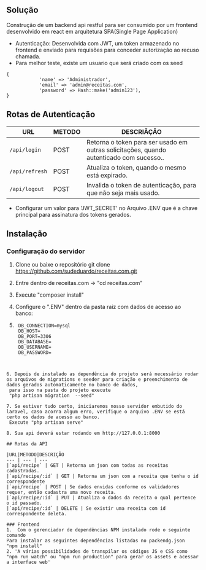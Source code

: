 ## Solução
Construção de um backend api restful para ser consumido por um frontend desenvolvido
em react em arquitetura SPA(Single Page Application)
- Autenticação: Desenvolvida com JWT, um token armazenado no frontend e enviado para requisões para conceder autorização ao recuso chamada.
- Para melhor teste, existe um usuario que será criado com os seed
```
{
            'name' => 'Administrador',
            'email' => 'admin@receitas.com',
            'password' => Hash::make('admin123'),
}
``` 
## Rotas de Autenticação

|URL|METODO|DESCRIÃÇÃO
 --- | --- | --- 
|`/api/login` | POST | Retorna o token para ser usado em outras solicitações, quando autenticado com sucesso..
|`/api/refresh` | POST | Atualiza o token, quando o mesmo está expirado.
|`/api/logout` | POST | Invalida o token de autenticação, para que não seja mais usado.

- Configurar um valor para  'JWT_SECRET' no Arquivo .ENV que é a chave principal para assinatura dos tokens gerados.
## Instalação
### Configuração do servidor

1. Clone ou baixe o repositório git clone https://github.com/sudeduardo/receitas.com.git
2. Entre dentro de receitas.com -> "cd receitas.com"  
3. Execute "composer install" </li>
4. Configure o ".ENV" dentro da pasta raiz com dados de acesso ao banco:

5. ```
    DB_CONNECTION=mysql
    DB_HOST=
    DB_PORT=3306
    DB_DATABASE=
    DB_USERNAME=
    DB_PASSWORD=
  ```


6. Depois de instalado as dependência do projeto será necessário rodar os arquivos de migrations e seeder para criação e preenchimento de dados gerados automaticamente no banco de dados,
   para isso na pasta do projeto execute
   "php artisan migration  --seed"
 
7. Se estiver tudo certo, iniciaremos nosso servidor embutido do laravel, caso acorra algum erro, verifique o arquivo .ENV se está certo os dados de acesso ao banco.
   Execute "php artisan serve"

8. Sua api deverá estar rodando em http://127.0.0.1:8000

## Rotas da API

|URL|METODO|DESCRIÇÃO
 --- | --- | --- 
|`api/recipe` | GET | Retorna um json com todas as receitas cadastradas.
|`api/recipe/:id` | GET | Retorna um json com a receita que tenha o id correspondente
|`api/recipe` | POST | Se dados envidas conforme os validadores requer, então cadastra uma novo receita.
|`api/recipe/:id` | PUT | Atualiza o dados da receita o qual pertence o id passado.
|`api/recipe/:id` | DELETE | Se existir uma receita com id correspondente deleta.

### Frontend
1.  Com o gerenciador de dependências NPM instalado rode o seguinte comando
Para instalar as seguintes dependências listadas no packendg.json 
"npm install"
2. 'A várias possibilidades de transpilar os códigos JS e CSS como "npm run watch" ou "npm run production" para gerar os assets e acessar a interface web'

